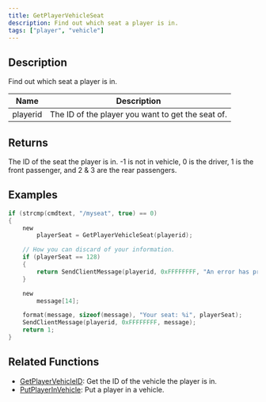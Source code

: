 ```yaml
---
title: GetPlayerVehicleSeat
description: Find out which seat a player is in.
tags: ["player", "vehicle"]
---
```


## Description

Find out which seat a player is in.

| Name     | Description                                       |
| -------- | ------------------------------------------------- |
| playerid | The ID of the player you want to get the seat of. |

## Returns

The ID of the seat the player is in. -1 is not in vehicle, 0 is the driver, 1 is the front passenger, and 2 & 3 are the rear passengers.

## Examples

```c
if (strcmp(cmdtext, "/myseat", true) == 0)
{
    new
        playerSeat = GetPlayerVehicleSeat(playerid);

    // How you can discard of your information.
    if (playerSeat == 128)
    {
        return SendClientMessage(playerid, 0xFFFFFFFF, "An error has prevented us from returning the seat ID.");
    }

    new
        message[14];

    format(message, sizeof(message), "Your seat: %i", playerSeat);
    SendClientMessage(playerid, 0xFFFFFFFF, message);
    return 1;
}
```

## Related Functions

- [GetPlayerVehicleID](GetPlayerVehicleID): Get the ID of the vehicle the player is in.
- [PutPlayerInVehicle](PutPlayerInVehicle): Put a player in a vehicle.
